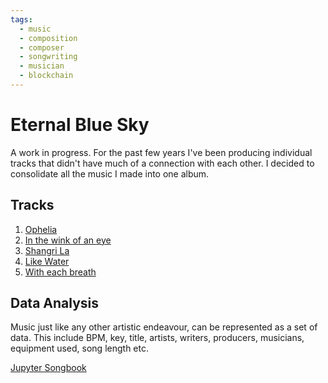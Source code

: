 ```yaml
---
tags:
  - music
  - composition
  - composer
  - songwriting
  - musician
  - blockchain
---
```


# Eternal Blue Sky

A work in progress.  For the past few years I've been producing individual tracks that didn't have much of a connection with each other.  I decided to consolidate
all the music I made into one album.

## Tracks

1. [Ophelia](https://soundcloud.com/mixbase-cloud/ophelia-final?utm_source=clipboard&utm_medium=text&utm_campaign=social_sharing)
2. [In the wink of an eye](https://soundcloud.com/mixbase-cloud/in-the-wink-of-an-eye?utm_source=clipboard&utm_medium=text&utm_campaign=social_sharing)
3. [Shangri La](https://soundcloud.com/mixbase-cloud/shangri-la-final?utm_source=clipboard&utm_medium=text&utm_campaign=social_sharing)
4. [Like Water](https://soundcloud.com/mixbase-cloud/like-water?utm_source=clipboard&utm_medium=text&utm_campaign=social_sharing)
5. [With each breath](https://soundcloud.com/mixbase-cloud/with-each-breath-3?utm_source=clipboard&utm_medium=text&utm_campaign=social_sharing)

## Data Analysis

Music just like any other artistic endeavour, can be represented as a set of data.  This include BPM, key, title, artists, writers, producers, musicians, 
equipment used, song length etc. 

[Jupyter Songbook](https://github.com/jaykhan-dev/jupyter-songbook/blob/master/Songbook.ipynb)
